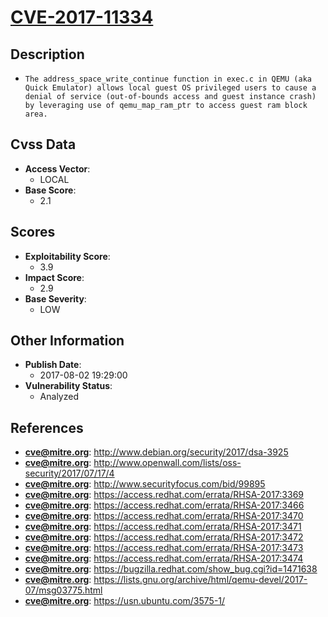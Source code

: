 
# [CVE-2017-11334](http://www.debian.org/security/2017/dsa-3925)

## Description

- `The address_space_write_continue function in exec.c in QEMU (aka Quick Emulator) allows local guest OS privileged users to cause a denial of service (out-of-bounds access and guest instance crash) by leveraging use of qemu_map_ram_ptr to access guest ram block area.`

## Cvss Data

- **Access Vector**:
  - LOCAL
- **Base Score**:
  - 2.1

## Scores

- **Exploitability Score**:
  - 3.9
- **Impact Score**:
  - 2.9
- **Base Severity**:
  - LOW

## Other Information

- **Publish Date**:
  - 2017-08-02 19:29:00
- **Vulnerability Status**:
  - Analyzed

## References

- **cve@mitre.org**: http://www.debian.org/security/2017/dsa-3925
- **cve@mitre.org**: http://www.openwall.com/lists/oss-security/2017/07/17/4
- **cve@mitre.org**: http://www.securityfocus.com/bid/99895
- **cve@mitre.org**: https://access.redhat.com/errata/RHSA-2017:3369
- **cve@mitre.org**: https://access.redhat.com/errata/RHSA-2017:3466
- **cve@mitre.org**: https://access.redhat.com/errata/RHSA-2017:3470
- **cve@mitre.org**: https://access.redhat.com/errata/RHSA-2017:3471
- **cve@mitre.org**: https://access.redhat.com/errata/RHSA-2017:3472
- **cve@mitre.org**: https://access.redhat.com/errata/RHSA-2017:3473
- **cve@mitre.org**: https://access.redhat.com/errata/RHSA-2017:3474
- **cve@mitre.org**: https://bugzilla.redhat.com/show_bug.cgi?id=1471638
- **cve@mitre.org**: https://lists.gnu.org/archive/html/qemu-devel/2017-07/msg03775.html
- **cve@mitre.org**: https://usn.ubuntu.com/3575-1/
